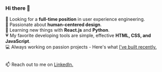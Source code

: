### Hi there 👋

🔭  Looking for a <strong>full-time position</strong> in user experience engineering.<br/>
🌱  Passionate about <strong>human-centered design</strong>.<br/>
📖  Learning new things with <strong>React.js</strong> and <strong>Python</strong>.<br/>
💗  My favorite developing tools are simple, effective <strong>HTML, CSS, and JavaScript</strong>.<br/>
💻  Always working on passion projects - Here's what [I've built recently.](https://reniconsultancy.com/)<br/><br/>

📫  Reach out to me on [LinkedIn.](https://www.linkedin.com/in/mackenzieraeclark/) <br/>
<br/>

